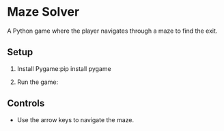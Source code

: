 # Maze Solver

A Python game where the player navigates through a maze to find the exit.

## Setup

1. Install Pygame:pip install pygame

2. Run the game:

## Controls

- Use the arrow keys to navigate the maze.
